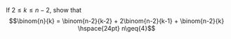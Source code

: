 If $2\leq{k}\leq{n-2}$, show that
$$\binom{n}{k} = \binom{n-2}{k-2} + 2\binom{n-2}{k-1} + \binom{n-2}{k} \hspace{24pt} n\geq{4}$$